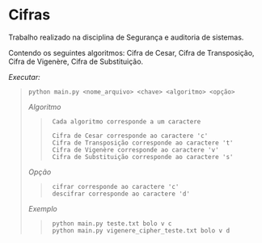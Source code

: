 Cifras
=======

Trabalho realizado na disciplina de Segurança e auditoria de sistemas.

Contendo os seguintes algoritmos: Cifra de Cesar, Cifra de Transposição, Cifra de Vigenère, Cifra de Substituição.

*Executar:*
>	`python main.py <nome_arquivo> <chave> <algoritmo> <opção>`
>
>	*Algoritmo*
>>
>>		Cada algoritmo corresponde a um caractere
>>		
>>		Cifra de Cesar corresponde ao caractere 'c'
>>		Cifra de Transposição corresponde ao caractere 't'
>>		Cifra de Vigenère corresponde ao caractere 'v'
>>		Cifra de Substituição corresponde ao caractere 's'
>
>	*Opção*
>>
>>		cifrar corresponde ao caractere 'c'
>>		descifrar corresponde ao caractere 'd'
>>
>	 *Exemplo*
>>
>>		python main.py teste.txt bolo v c
>>		python main.py vigenere_cipher_teste.txt bolo v d